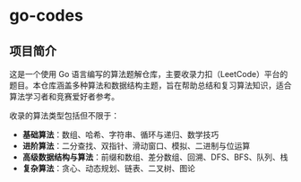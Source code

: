 # go-codes
## 项目简介

这是一个使用 Go 语言编写的算法题解仓库，主要收录力扣（LeetCode）平台的题目。本仓库涵盖多种算法和数据结构主题，旨在帮助总结和复习算法知识，适合算法学习者和竞赛爱好者参考。

收录的算法类型包括但不限于：

- **基础算法**：数组、哈希、字符串、循环与递归、数学技巧
- **进阶算法**：二分查找、双指针、滑动窗口、模拟、二进制与位运算
- **高级数据结构与算法**：前缀和数组、差分数组、回溯、DFS、BFS、队列、栈
- **复杂算法**：贪心、动态规划、链表、二叉树、图论
